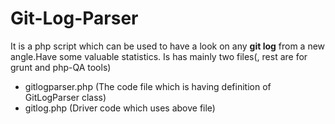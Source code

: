 Git-Log-Parser
==========

It is a php script which can be used to have a look on any **git log** from a new angle.Have some valuable statistics.
Is has mainly two files(, rest are for grunt and php-QA tools)

- gitlogparser.php (The code file which is having definition of GitLogParser class)
- gitlog.php (Driver code which uses above file)
